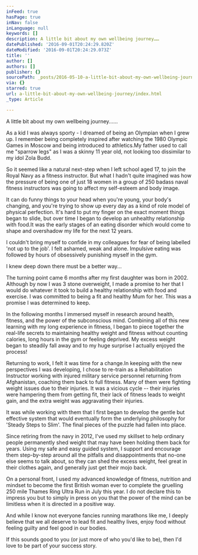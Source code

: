 ```yaml
---
inFeed: true
hasPage: true
inNav: false
inLanguage: null
keywords: []
description: A little bit about my own wellbeing journey……
datePublished: '2016-09-01T20:24:29.820Z'
dateModified: '2016-09-01T20:24:29.073Z'
title: ''
author: []
authors: []
publisher: {}
sourcePath: _posts/2016-05-10-a-little-bit-about-my-own-wellbeing-journey.md
via: {}
starred: true
url: a-little-bit-about-my-own-wellbeing-journey/index.html
_type: Article

---
```

A little bit about my own wellbeing journey......

As a kid I was always sporty - I dreamed of being an Olympian when I grew up. I remember being completely inspired after watching the 1980 Olympic Games in Moscow and being introduced to athletics.My father used to call me "sparrow legs" as I was a skinny 11 year old, not looking too dissimilar to my idol Zola Budd. 

So it seemed like a natural next-step when I left school aged 17, to join the Royal Navy as a fitness instructor. But what I hadn't quite imagined was how the pressure of being one of just 18 women in a group of 250 badass naval fitness instructors was going to affect my self-esteem and body image.  
  

It can do funny things to your head when you're young, your body's changing, and you're trying to show up every day as a kind of role model of physical perfection. It's hard to put my finger on the exact moment things began to slide, but over time I began to develop an unhealthy relationship with food.It was the early stages of an eating disorder which would come to shape and overshadow my life for the next 12 years. 

I couldn't bring myself to confide in my colleagues for fear of being labelled 'not up to the job'. I felt ashamed, weak and alone. Impulsive eating was followed by hours of obsessively punishing myself in the gym.

I knew deep down there must be a better way...

The turning point came 6 months after my first daughter was born in 2002\. Although by now I was 3 stone overweight, I made a promise to her that I would do whatever it took to build a healthy relationship with food and exercise. I was committed to being a fit and healthy Mum for her. This was a promise I was determined to keep.

In the following months I immersed myself in research around health, fitness, and the power of the subconscious mind. Combining all of this new learning with my long experience in fitness, I began to piece together the real-life secrets to maintaining healthy weight and fitness without counting calories, long hours in the gym or feeling deprived. My excess weight began to steadily fall away and to my huge surprise I actually enjoyed the process!

Returning to work, I felt it was time for a change.In keeping with the new perspectives I was developing, I chose to re-train as a Rehabilitation Instructor working with injured military service personnel returning from Afghanistan, coaching them back to full fitness. Many of them were fighting weight issues due to their injuries. It was a vicious cycle -- their injuries were hampering them from getting fit, their lack of fitness leads to weight gain, and the extra weight was aggravating their injuries.

It was while working with them that I first began to develop the gentle but effective system that would eventually form the underlying philosophy for 'Steady Steps to Slim'. The final pieces of the puzzle had fallen into place.

Since retiring from the navy in 2012, I've used my skillset to help ordinary people permanently shed weight that may have been holding them back for years. Using my safe and easy guided system, I support and encourage them step-by-step around all the pitfalls and disappointments that no-one else seems to talk about, so they can shed the excess weight, feel great in their clothes again, and generally just get their mojo back. 

On a personal front, I used my advanced knowledge of fitness, nutrition and mindset to become the first British woman ever to complete the gruelling 250 mile Thames Ring Ultra Run in July this year. I do not declare this to impress you but to simply in press on you that the power of the mind can be limitless when it is directed in a positive way. 

And while I know not everyone fancies running marathons like me, I deeply believe that we all deserve to lead fit and healthy lives, enjoy food without feeling guilty and feel good in our bodies.

If this sounds good to you (or just more of who you'd
like to be), then I'd love to be part of your success story.